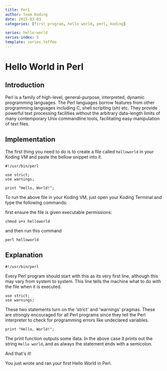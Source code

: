 ```yaml
---
title: Perl
author: Team Koding
date: 2015-03-03
categories: [first program, hello world, perl, koding]

series: hello-world
series-index: 5
template: series.toffee
---
```


# Hello World in Perl

## Introduction

Perl is a family of high-level, general-purpose, interpreted, dynamic programming languages. The Perl languages borrow features from other programming languages including C, shell scripting (sh) etc. They provide powerful text processing facilities without the arbitrary data-length limits of many contemporary Unix commandline tools, facilitating easy manipulation of text files.

## Implementation

The first thing you need to do is to create a file called `helloworld` in your Koding VM and paste the bellow snippet into it.

```
#!/usr/bin/perl

use strict;
use warnings;

print "Hello, World!";
```

To run the above file in your Koding VM, just open your Koding Terminal and type the following commands:

first ensure the file is given executable permissions:

```
chmod u+x helloworld
```

and then run this command

```
perl helloworld
```

## Explanation

```
#!/usr/bin/perl
```

Every Perl program should start with this as its very first line, although this may vary from system to system. This line tells the machine what to do with the file when it is executed.

```
use strict;
use warnings;
```

These two statements turn on the 'strict' and 'warnings' pragmas. These are strongly encouraged for all Perl programs since they tell the Perl interpreter to check for programming errors like undeclared variables.

```
print "Hello, World!";
```

The print function outputs some data. In the above case it prints out the string `Hello world`, and as always the statement ends with a semicolon.

And that's it!

You just wrote and ran your first Hello World in Perl.
